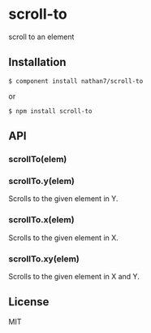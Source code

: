 
# scroll-to

  scroll to an element

## Installation

    $ component install nathan7/scroll-to

  or

    $ npm install scroll-to

## API

### scrollTo(elem)
### scrollTo.y(elem)

  Scrolls to the given element in Y.

### scrollTo.x(elem)

  Scrolls to the given element in X.

### scrollTo.xy(elem)

  Scrolls to the given element in X and Y.

## License

  MIT
